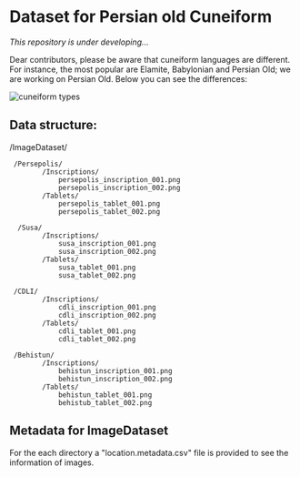 # Dataset for Persian old Cuneiform

*This repository is under developing...*

Dear contributors, please be aware that cuneiform languages are different. For instance, the most popular are Elamite, Babylonian and Persian Old; we are working on Persian Old. Below you can see the differences:

![cuneiform types](https://github.com/Electronic-Persian-Old-Library/Persian-Old-Dataset/assets/74653444/edd64823-7c50-4231-9990-9ff723b1556f)



## Data structure:

/ImageDataset/

     /Persepolis/
            /Inscriptions/
                persepolis_inscription_001.png
                persepolis_inscription_002.png
            /Tablets/
                persepolis_tablet_001.png
                persepolis_tablet_002.png
                
      /Susa/
            /Inscriptions/
                susa_inscription_001.png
                susa_inscription_002.png
            /Tablets/
                susa_tablet_001.png
                susa_tablet_002.png
                
     /CDLI/
            /Inscriptions/
                cdli_inscription_001.png
                cdli_inscription_002.png
            /Tablets/
                cdli_tablet_001.png
                cdli_tablet_002.png  
                
     /Behistun/
            /Inscriptions/
                behistun_inscription_001.png
                behistun_inscription_002.png
            /Tablets/
                behistun_tablet_001.png
                behistub_tablet_002.png        
    


     
            
## Metadata for ImageDataset

For the each directory a "location.metadata.csv" file is provided to see the information of images. 


